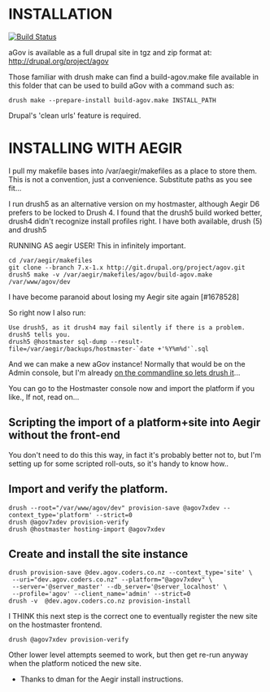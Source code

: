 # INSTALLATION


[![Build Status](https://travis-ci.org/previousnext/agov-profile.svg?branch=master)](https://travis-ci.org/previousnext/agov-profile)

aGov is available as a full drupal site in tgz and zip format at: http://drupal.org/project/agov

Those familiar with drush make can find a build-agov.make file available
in this folder that can be used to build aGov with a command such as:

```
drush make --prepare-install build-agov.make INSTALL_PATH
```

Drupal's 'clean urls' feature is required.

# INSTALLING WITH AEGIR


I pull my makefile bases into /var/aegir/makefiles as a place to store them. This is not a convention, just a convenience. Substitute paths as you see fit...

I run drush5 as an alternative version on my hostmaster, although Aegir D6 prefers to be locked to Drush 4. I found that the drush5 build worked better, drush4 didn't recognize install profiles right. I have both available, drush (5) and drush5

RUNNING AS aegir USER! This in infinitely important.

```
cd /var/aegir/makefiles
git clone --branch 7.x-1.x http://git.drupal.org/project/agov.git
drush5 make -v /var/aegir/makefiles/agov/build-agov.make /var/www/agov/dev
```

I have become paranoid about losing my Aegir site again [#1678528]

So right now I also run:

```
Use drush5, as it drush4 may fail silently if there is a problem. drush5 tells you.
drush5 @hostmaster sql-dump --result-file=/var/aegir/backups/hostmaster-`date +'%Y%m%d'`.sql
```

And we can make a new aGov instance! Normally that would be on the Admin console, but I'm already <a href="http://mig5.net/content/manage-your-aegir-system-command-line#comment-822">on the commandline so lets drush it</a>...

You can go to the Hostmaster console now and import the platform if you like., If not, read on...

## Scripting the import of a platform+site into Aegir without the front-end


You don't need to do this this way, in fact it's probably better not to, but I'm setting up for some scripted roll-outs, so it's handy to know how..

## Import and verify the platform.

```
drush --root="/var/www/agov/dev" provision-save @agov7xdev --context_type='platform' --strict=0
drush @agov7xdev provision-verify
drush @hostmaster hosting-import @agov7xdev
```

## Create and install the site instance

```
drush provision-save @dev.agov.coders.co.nz --context_type='site' \
 --uri="dev.agov.coders.co.nz" --platform="@agov7xdev" \
 --server='@server_master' --db_server='@server_localhost' \
 --profile='agov' --client_name='admin' --strict=0
drush -v  @dev.agov.coders.co.nz provision-install
```

I THINK this next step is the correct one to eventually register the new site on the hostmaster frontend.

```
drush @agov7xdev provision-verify
```

Other lower level attempts seemed to work, but then get re-run anyway when the platform noticed the new site.

- Thanks to dman for the Aegir install instructions.
